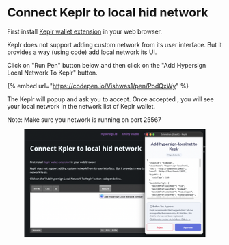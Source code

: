 # Connect Keplr to local hid network

First install [Keplr wallet extension](https://www.keplr.app/) in your web browser.

Keplr does not support adding custom network from its user interface.  But it provides a way (using code) add local network its UI.&#x20;

Click on "Run Pen" button below and then click on the "Add Hypersign Local Network To Keplr" button. &#x20;

{% embed url="https://codepen.io/Vishwas1/pen/PodQxWy" %}

The Keplr will popup and ask you to accept. Once accepted , you will see your local network in the network list of Keplr wallet.&#x20;

Note: Make sure you network is running on port 25567

<figure><img src="../../../.gitbook/assets/image (21).png" alt=""><figcaption></figcaption></figure>

